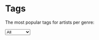# Tags
The most popular tags for artists per genre:

<select class="chartSelect" chart-id="mostpopulartags">
    <option value="data/mostPopularTags.json">All</option>
    <option value="data/mostPopularTagsDance.json">Dance</option>
    <option value="data/mostPopularTagsElectronic.json">Electronic</option>
    <option value="data/mostPopularTagsHipHop.json">Hip Hop</option>
    <option value="data/mostPopularTagsIndie.json">Indie</option>
    <option value="data/mostPopularTagsMetal.json">Metal</option>
    <option value="data/mostPopularTagsPop.json">Pop</option>
    <option value="data/mostPopularTagsPunk.json">Punk</option>
    <option value="data/mostPopularTagsRock.json">Rock</option>
    <option value="data/mostPopularTagsRoots.json">Roots</option>
</select>
<div 
    id="mostpopulartags" 
    class="chart" 
    chart-type="bar"
    data="data/mostPopularTags.json" 
    style="width: 900px; height: 700px;"></div>